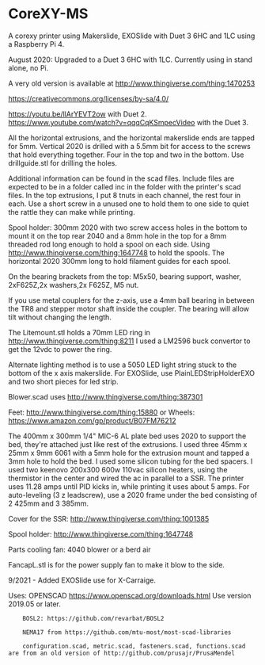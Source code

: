 # CoreXY-MS
A corexy printer using Makerslide, EXOSlide with Duet 3 6HC and 1LC using a Raspberry Pi 4.

August 2020: Upgraded to a Duet 3 6HC with 1LC.  Currently using in stand alone, no Pi.

A very old version is available at http://www.thingiverse.com/thing:1470253

https://creativecommons.org/licenses/by-sa/4.0/

https://youtu.be/llArYEVT2ow with Duet 2.
https://www.youtube.com/watch?v=qqqCqKSmpecVideo with the Duet 3.

All the horizontal extrusions, and the horizontal makerslide ends are tapped for 5mm.
Vertical 2020 is drilled with a 5.5mm bit for access to the screws that hold everything together. Four in the top and two in the bottom. Use drillguide.stl for drilling the holes.

Additional information can be found in the scad files. Include files are expected to be in a folder called inc in the folder with the printer's scad files.
In the top extrusions, I put 8 tnuts in each channel, the rest four in each. Use a short screw in a unused one to hold them to one side to quiet the rattle they can make while printing.

Spool holder: 300mm 2020 with two screw access holes in the bottom to mount it on the top rear 2040 and a 8mm hole in the top for a 8mm threaded rod long enough to hold a spool on each side. Using http://www.thingiverse.com/thing:1647748 to hold the spools.  The horizontal 2020 300mm long to hold filament guides for each spool.

On the bearing brackets from the top: M5x50, bearing support, washer, 2xF625Z,2x washers,2x F625Z, M5 nut.

If you use metal couplers for the z-axis, use a 4mm ball bearing in between the TR8 and stepper motor shaft inside the coupler. The bearing will allow tilt without changing the length.

The Litemount.stl holds a 70mm LED ring in http://www.thingiverse.com/thing:8211 I used a LM2596 buck convertor to get the 12vdc to power the ring.

Alternate lighting method is to use a 5050 LED light string stuck to the bottom of the x axis makerslide.  For EXOSlide, use PlainLEDStripHolderEXO and two short pieces for led strip.

Blower.scad uses http://www.thingiverse.com/thing:387301

Feet: http://www.thingiverse.com/thing:15880
or
Wheels: https://www.amazon.com/gp/product/B07FM76212

The 400mm x 300mm 1/4" MIC-6 AL plate bed uses 2020 to support the bed, they're attached just like rest of the extrusions. I used three 45mm x 25mm x 9mm 6061 with a 5mm hole for the extrusion mount and tapped a 3mm hole to hold the bed. I used some silicon tubing for the bed spacers. I used two keenovo 200x300 600w 110vac silicon heaters, using the thermistor in the center and wired the ac in parallel to a SSR. The printer uses 11.28 amps until PID kicks in, while printing it uses about 5 amps.  For auto-leveling (3 z leadscrew), use a 2020 frame under the bed consisting of 2 425mm and 3 385mm.

Cover for the SSR: http://www.thingiverse.com/thing:1001385

Spool holder: http://www.thingiverse.com/thing:1647748

Parts cooling fan: 4040 blower or a berd air

FancapL.stl is for the power supply fan to make it blow to the side.

9/2021 - Added EXOSlide use for X-Carraige.

Uses:
		OPENSCAD https://www.openscad.org/downloads.html  Use version 2019.05 or later.

		BOSL2: https://github.com/revarbat/BOSL2
		
		NEMA17 from https://github.com/mtu-most/most-scad-libraries
		
		configuration.scad, metric.scad, fasteners.scad, functions.scad are from an old version of http://github.com/prusajr/PrusaMendel

		
